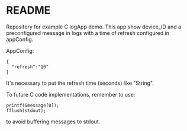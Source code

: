 # README #

Repository for example C logApp demo. This app show device_ID and a preconfigured message in logs with a time
of refresh configured in appConfig.

AppConfig:

```
{
  "refresh":"10"
}
```

It's necessary to put the refresh time (seconds) like "String".

To future C code implementations, remember to use:
```
printf(&message[0]);
fflush(stdout);
```

to avoid buffering messages to stdout.
